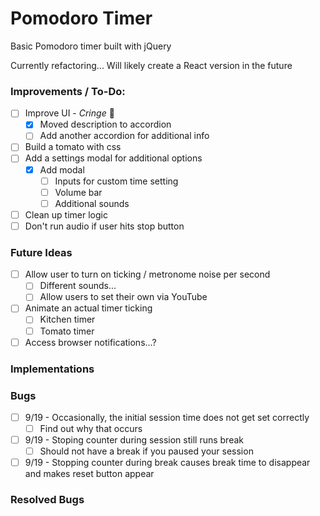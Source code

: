 # Pomodoro Timer
Basic Pomodoro timer built with jQuery

Currently refactoring... Will likely create a React version in the future

### Improvements / To-Do:
- [ ] Improve UI - *Cringe* 😬
  - [X] Moved description to accordion
  - [ ] Add another accordion for additional info
- [ ] Build a tomato with css
- [ ] Add a settings modal for additional options
  - [X] Add modal
    - [ ] Inputs for custom time setting
    - [ ] Volume bar
	- [ ] Additional sounds
- [ ] Clean up timer logic
- [ ] Don't run audio if user hits stop button

### Future Ideas
- [ ] Allow user to turn on ticking / metronome noise per second
  - [ ] Different sounds...
  - [ ] Allow users to set their own via YouTube
- [ ] Animate an actual timer ticking
  - [ ] Kitchen timer
  - [ ] Tomato timer
- [ ] Access browser notifications...?

### Implementations

### Bugs
- [ ] 9/19 - Occasionally, the initial session time does not get set correctly
  - [ ] Find out why that occurs
- [ ] 9/19 - Stoping counter during session still runs break
  - [ ] Should not have a break if you paused your session
- [ ] 9/19 - Stopping counter during break causes break time to disappear and makes reset button appear

### Resolved Bugs
